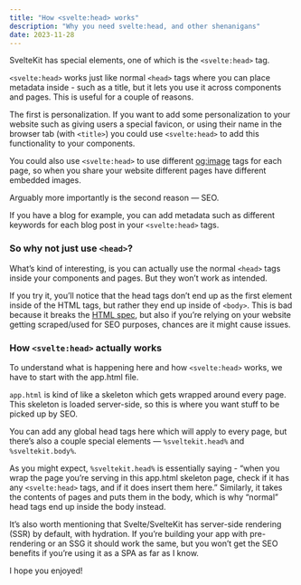 ```yaml
---
title: "How <svelte:head> works"
description: "Why you need svelte:head, and other shenanigans"
date: 2023-11-28
---
```


SvelteKit has special elements, one of which is the `<svelte:head>` tag.

`<svelte:head>` works just like normal `<head>` tags where you can place metadata inside - such as a title, but it lets you use it across components and pages. This is useful for a couple of reasons.

The first is personalization. If you want to add some personalization to your website such as giving users a special favicon, or using their name in the browser tab (with `<title>`) you could use `<svelte:head>` to add this functionality to your components.

You could also use `<svelte:head>` to use different [og:image](https://www.freecodecamp.org/news/what-is-open-graph-and-how-can-i-use-it-for-my-website/) tags for each page, so when you share your website different pages have different embedded images.

Arguably more importantly is the second reason — SEO.

If you have a blog for example, you can add metadata such as different keywords for each blog post in your `<svelte:head>` tags.

### So why not just use `<head>`?

What’s kind of interesting, is you can actually use the normal `<head>` tags inside your components and pages. But they won’t work as intended.

If you try it, you’ll notice that the head tags don’t end up as the first element inside of the HTML tags, but rather they end up inside of `<body>`. This is bad because it breaks the [HTML spec](https://html.spec.whatwg.org/multipage/semantics.html#the-head-element), but also if you’re relying on your website getting scraped/used for SEO purposes, chances are it might cause issues.

### How `<svelte:head>` actually works

To understand what is happening here and how `<svelte:head>` works, we have to start with the app.html file.

`app.html` is kind of like a skeleton which gets wrapped around every page. This skeleton is loaded server-side, so this is where you want stuff to be picked up by SEO.

You can add any global head tags here which will apply to every page, but there’s also a couple special elements — `%sveltekit.head%` and `%sveltekit.body%`.

As you might expect, `%sveltekit.head%` is essentially saying - “when you wrap the page you’re serving in this app.html skeleton page, check if it has any `<svelte:head>` tags, and if it does insert them here.” Similarly, it takes the contents of pages and puts them in the body, which is why “normal” head tags end up inside the body instead.

It’s also worth mentioning that Svelte/SvelteKit has server-side rendering (SSR) by default, with hydration. If you’re building your app with pre-rendering or an SSG it should work the same, but you won’t get the SEO benefits if you’re using it as a SPA as far as I know.

I hope you enjoyed!
